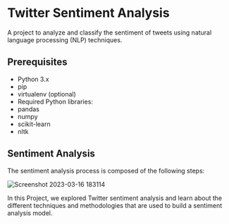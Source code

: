 # Twitter Sentiment Analysis

A project to analyze and classify the sentiment of tweets using natural language processing (NLP) techniques.


## Prerequisites
* Python 3.x
* pip
* virtualenv (optional)
* Required Python libraries:
* pandas
* numpy
* scikit-learn
* nltk

## Sentiment Analysis
The sentiment analysis process is composed of the following steps:

![Screenshot 2023-03-16 183114](https://user-images.githubusercontent.com/124147815/228331573-031624d6-2ffb-4b2e-9995-acbf4fb65e78.png)

In this Project,  we explored Twitter sentiment analysis and learn about the different techniques and methodologies that are used to build a sentiment analysis model. 
